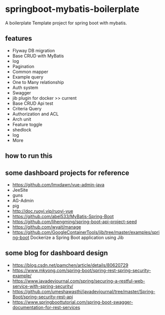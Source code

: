 # springboot-mybatis-boilerplate

A boilerplate Template project for spring boot with mybatis.

## features

- Flyway DB migration
- Base CRUD with MyBatis  
- log
- Pagination 
- Common mapper 
- Example query
- One to Many relationship 
- Auth system 
- Swagger 
- jib plugin for docker >> current
- Base CRUD Api test
- Criteria Query
- Authorization and ACL
- Arch unit
- Feature toggle
- shedlock
- log
- More 

## how to run this


## some dashboard projects for reference 

- https://github.com/lmxdawn/vue-admin-java
- JeeSite 
- guns
- AG-Admin
- pig
- http://doc.ruoyi.vip/ruoyi-vue
- https://github.com/abel533/MyBatis-Spring-Boot
- https://github.com/lihengming/spring-boot-api-project-seed
- https://github.com/wyait/manage
- https://github.com/GoogleContainerTools/jib/tree/master/examples/spring-boot Dockerize a Spring Boot application using Jib

## some blog for dashboard design 

- https://blog.csdn.net/pamchen/article/details/80620729
- https://www.mkyong.com/spring-boot/spring-rest-spring-security-example/
- https://www.javadevjournal.com/spring/securing-a-restful-web-service-with-spring-security/
- https://github.com/umeshawasthi/javadevjournal/tree/master/Spring-Boot/spring-security-rest-api
- https://www.springboottutorial.com/spring-boot-swagger-documentation-for-rest-services
 

